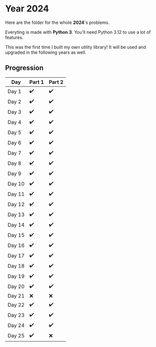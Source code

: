 # Year 2024

Here are the folder for the whole **2024**'s problems.

Everyting is made with **Python 3**. You'll need Python 3.12 to use a lot of features.

This was the first time I built my own utility library! It will be used and upgraded in the following years as well.

## Progression

| Day    | Part 1             | Part 2             |
| ------ | ------------------ | ------------------ |
| Day 1  | :heavy_check_mark: | :heavy_check_mark: |
| Day 2  | :heavy_check_mark: | :heavy_check_mark: |
| Day 3  | :heavy_check_mark: | :heavy_check_mark: |
| Day 4  | :heavy_check_mark: | :heavy_check_mark: |
| Day 5  | :heavy_check_mark: | :heavy_check_mark: |
| Day 6  | :heavy_check_mark: | :heavy_check_mark: |
| Day 7  | :heavy_check_mark: | :heavy_check_mark: |
| Day 8  | :heavy_check_mark: | :heavy_check_mark: |
| Day 9  | :heavy_check_mark: | :heavy_check_mark: |
| Day 10 | :heavy_check_mark: | :heavy_check_mark: |
| Day 11 | :heavy_check_mark: | :heavy_check_mark: |
| Day 12 | :heavy_check_mark: | :heavy_check_mark: |
| Day 13 | :heavy_check_mark: | :heavy_check_mark: |
| Day 14 | :heavy_check_mark: | :heavy_check_mark: |
| Day 15 | :heavy_check_mark: | :heavy_check_mark: |
| Day 16 | :heavy_check_mark: | :heavy_check_mark: |
| Day 17 | :heavy_check_mark: | :heavy_check_mark: |
| Day 18 | :heavy_check_mark: | :heavy_check_mark: |
| Day 19 | :heavy_check_mark: | :heavy_check_mark: |
| Day 20 | :heavy_check_mark: | :heavy_check_mark: |
| Day 21 | :x:                | :x:                |
| Day 22 | :heavy_check_mark: | :heavy_check_mark: |
| Day 23 | :heavy_check_mark: | :heavy_check_mark: |
| Day 24 | :heavy_check_mark: | :heavy_check_mark: |
| Day 25 | :heavy_check_mark: | :x:                |
